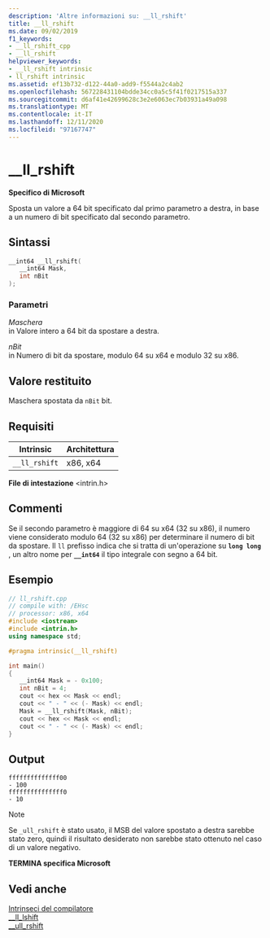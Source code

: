 ```yaml
---
description: 'Altre informazioni su: __ll_rshift'
title: __ll_rshift
ms.date: 09/02/2019
f1_keywords:
- __ll_rshift_cpp
- __ll_rshift
helpviewer_keywords:
- __ll_rshift intrinsic
- ll_rshift intrinsic
ms.assetid: ef13b732-d122-44a0-add9-f5544a2c4ab2
ms.openlocfilehash: 567228431104bdde34cc0a5c5f41f0217515a337
ms.sourcegitcommit: d6af41e42699628c3e2e6063ec7b03931a49a098
ms.translationtype: MT
ms.contentlocale: it-IT
ms.lasthandoff: 12/11/2020
ms.locfileid: "97167747"
---
```

# <a name="__ll_rshift"></a>__ll_rshift

**Specifico di Microsoft**

Sposta un valore a 64 bit specificato dal primo parametro a destra, in base a un numero di bit specificato dal secondo parametro.

## <a name="syntax"></a>Sintassi

```C
__int64 __ll_rshift(
   __int64 Mask,
   int nBit
);
```

### <a name="parameters"></a>Parametri

*Maschera*\
in Valore intero a 64 bit da spostare a destra.

*nBit*\
in Numero di bit da spostare, modulo 64 su x64 e modulo 32 su x86.

## <a name="return-value"></a>Valore restituito

Maschera spostata da `nBit` bit.

## <a name="requirements"></a>Requisiti

|Intrinsic|Architettura|
|---------------|------------------|
|`__ll_rshift`|x86, x64|

**File di intestazione** \<intrin.h>

## <a name="remarks"></a>Commenti

Se il secondo parametro è maggiore di 64 su x64 (32 su x86), il numero viene considerato modulo 64 (32 su x86) per determinare il numero di bit da spostare. Il `ll` prefisso indica che si tratta di un'operazione su **`long long`** , un altro nome per **`__int64`** il tipo integrale con segno a 64 bit.

## <a name="example"></a>Esempio

```cpp
// ll_rshift.cpp
// compile with: /EHsc
// processor: x86, x64
#include <iostream>
#include <intrin.h>
using namespace std;

#pragma intrinsic(__ll_rshift)

int main()
{
   __int64 Mask = - 0x100;
   int nBit = 4;
   cout << hex << Mask << endl;
   cout << " - " << (- Mask) << endl;
   Mask = __ll_rshift(Mask, nBit);
   cout << hex << Mask << endl;
   cout << " - " << (- Mask) << endl;
}
```

## <a name="output"></a>Output

```Output
ffffffffffffff00
- 100
fffffffffffffff0
- 10
```

> [!NOTE]
> Se `_ull_rshift` è stato usato, il MSB del valore spostato a destra sarebbe stato zero, quindi il risultato desiderato non sarebbe stato ottenuto nel caso di un valore negativo.

**TERMINA specifica Microsoft**

## <a name="see-also"></a>Vedi anche

[Intrinseci del compilatore](../intrinsics/compiler-intrinsics.md)\
[__ll_lshift](../intrinsics/ll-lshift.md)\
[__ull_rshift](../intrinsics/ull-rshift.md)
